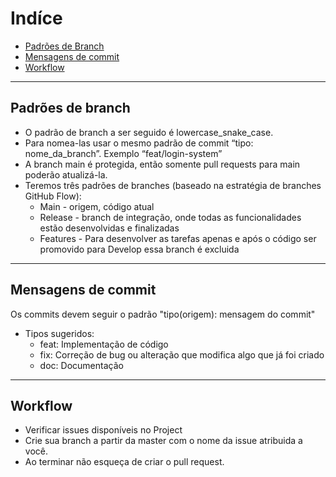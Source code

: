 # Indíce
- [Padrões de Branch](#padrôes-de-branch)
- [Mensagens de commit](#mensagens-de-commit)
- [Workflow](#workflow)

--- 

## Padrões de branch
- O padrão de branch a ser seguido é lowercase_snake_case.
- Para nomea-las usar o mesmo padrão de commit “tipo: nome_da_branch”. Exemplo “feat/login-system”
- A branch main é protegida, então somente pull requests para main poderão atualizá-la.
- Teremos três padrões de branches (baseado na estratégia de branches GitHub Flow):
    - Main - origem, código atual
    - Release - branch de integração, onde todas as funcionalidades estão desenvolvidas e finalizadas
    - Features - Para desenvolver as tarefas apenas e após o código ser promovido para Develop essa branch é excluida

---

## Mensagens de commit
Os commits devem seguir o padrão "tipo(origem): mensagem do commit"

- Tipos sugeridos:
    - feat: Implementação de código
    - fix: Correção de bug ou alteração que modifica algo que já foi criado
    - doc: Documentação

---

## Workflow
- Verificar issues disponíveis no Project
- Crie sua branch a partir da master com o nome da issue atribuida a você.
- Ao terminar não esqueça de criar o pull request.